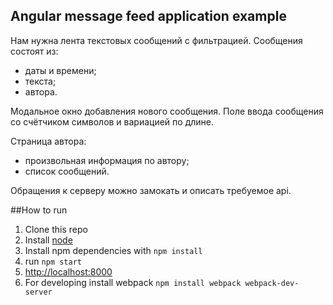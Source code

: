 ## Angular message feed application example

Нам нужна лента текстовых сообщений с фильтрацией. Сообщения состоят из:

* даты и времени;
* текста;
* автора.

Модальное окно добавления нового сообщения. Поле ввода сообщения со счётчиком символов и вариацией по длине.

Страница автора:

* произвольная информация по автору;
* список сообщений.

Обращения к серверу можно замокать и описать требуемое api.

##How to run

1. Clone this repo
2. Install [node](https://nodejs.org/en/)
3. Install npm dependencies with `npm install`
4. run `npm start`
5. <http://localhost:8000>
6. For developing install webpack `npm install webpack webpack-dev-server`